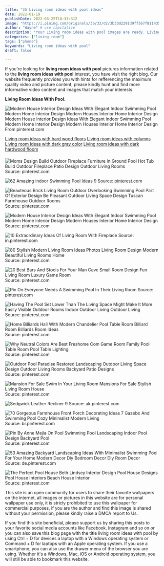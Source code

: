 ```yaml
---
title: "35 Living room ideas with pool ideas"
date: 2022-01-19
publishDate: 2022-08-25T18:33:31Z
image: "https://i.pinimg.com/originals/3b/33/d2/3b33d2291d9ff567f8114351ab6e36a9.jpg"
author: "Wayne" # use capitalize
description: "Your Living room ideas with pool images are ready. Living room ideas with pool are a topic that is being searched for and liked by netizens today. You can Get the Living room ideas with pool files here. Get all royalty-free photos."
categories: ["living room"]
tags: ["phone"]
keywords: "Living room ideas with pool"
draft: false

---
```


If you're looking for **living room ideas with pool** pictures information related to the **living room ideas with pool** interest, you have visit the right  blog.  Our website frequently  provides you with  hints  for refferencing  the maximum  quality video and picture  content, please kindly hunt and find more informative video content and images  that match your interests.

**Living Room Ideas With Pool**. 

![Modern House Interior Design Ideas With Elegant Indoor Swimming Pool Modern Home Interior Design Modern Houses Interior Home Interior Design](https://i.pinimg.com/originals/da/65/ce/da65ce4bd57a20e0f5eaaea1b3c7177c.jpg "Modern House Interior Design Ideas With Elegant Indoor Swimming Pool Modern Home Interior Design Modern Houses Interior Home Interior Design")
Modern House Interior Design Ideas With Elegant Indoor Swimming Pool Modern Home Interior Design Modern Houses Interior Home Interior Design From pinterest.com

[Living room ideas with hard wood floors](/living-room-ideas-with-hard-wood-floors/)
[Living room ideas with columns](/living-room-ideas-with-columns/)
[Living room ideas with dark gray color](/living-room-ideas-with-dark-gray-color/)
[Living room ideas with dark hardwood floors](/living-room-ideas-with-dark-hardwood-floors/)



### 

 


![Moms Design Build Outdoor Fireplace Furniture In Ground Pool Hot Tub Build Outdoor Fireplace Patio Design Outdoor Living Rooms](https://i.pinimg.com/originals/3f/ae/67/3fae67d92704b1e000d8c74702a54f43.jpg "Moms Design Build Outdoor Fireplace Furniture In Ground Pool Hot Tub Build Outdoor Fireplace Patio Design Outdoor Living Rooms")
Source: pinterest.com

 

![62 Amazing Indoor Swimming Pool Ideas 9](https://i.pinimg.com/736x/6b/0c/4c/6b0c4cc536eca4d5e6e4a80456b193fe.jpg "62 Amazing Indoor Swimming Pool Ideas 9")
Source: pinterest.com

 

![Beauteous Brick Living Room Outdoor Overlooking Swimming Pool Part Of Exterior Design Be Pleasant Outdoor Living Space Design Tuscan Farmhouse Outdoor Rooms](https://i.pinimg.com/originals/66/44/91/66449104e7a52d7a10f9ea0a3222647d.jpg "Beauteous Brick Living Room Outdoor Overlooking Swimming Pool Part Of Exterior Design Be Pleasant Outdoor Living Space Design Tuscan Farmhouse Outdoor Rooms")
Source: pinterest.com

 

![Modern House Interior Design Ideas With Elegant Indoor Swimming Pool Modern Home Interior Design Modern Houses Interior Home Interior Design](https://i.pinimg.com/originals/da/65/ce/da65ce4bd57a20e0f5eaaea1b3c7177c.jpg "Modern House Interior Design Ideas With Elegant Indoor Swimming Pool Modern Home Interior Design Modern Houses Interior Home Interior Design")
Source: pinterest.com

 

![10 Extraordinary Ideas Of Living Room With Fireplace](https://i.pinimg.com/736x/01/c3/3d/01c33dce04f71fd57d9667cfc524a20c.jpg "10 Extraordinary Ideas Of Living Room With Fireplace")
Source: in.pinterest.com

 

![80 Stylish Modern Living Room Ideas Photos Living Room Design Modern Beautiful Living Rooms Home](https://i.pinimg.com/originals/d5/75/01/d57501f15e4d97dc95c7d54f5afa7204.jpg "80 Stylish Modern Living Room Ideas Photos Living Room Design Modern Beautiful Living Rooms Home")
Source: pinterest.com

 

![20 Best Bars And Stools For Your Man Cave Small Room Design Fun Living Room Luxury Game Room](https://i.pinimg.com/originals/ae/77/15/ae7715ec860462d36299bd0693c9cb63.jpg "20 Best Bars And Stools For Your Man Cave Small Room Design Fun Living Room Luxury Game Room")
Source: pinterest.com

 

![Pin On Everyone Needs A Swimming Pool In Their Living Room](https://i.pinimg.com/736x/fa/3c/39/fa3c39ae7a20f414940b106c5a53b8bb.jpg "Pin On Everyone Needs A Swimming Pool In Their Living Room")
Source: pinterest.com

 

![Having The Pool Set Lower Than The Living Space Might Make It More Easily Visible Outdoor Rooms Indoor Outdoor Living Outdoor Living](https://i.pinimg.com/564x/53/a5/84/53a584900d3049864c8682f898d1af62--tropical-pool-pool-ideas.jpg "Having The Pool Set Lower Than The Living Space Might Make It More Easily Visible Outdoor Rooms Indoor Outdoor Living Outdoor Living")
Source: pinterest.com

 

![Home Billiards Hall With Modern Chandelier Pool Table Room Billiard Room Billiards Room Ideas](https://i.pinimg.com/originals/3a/99/db/3a99db3c0f76b27e2c2952b5b42872b2.jpg "Home Billiards Hall With Modern Chandelier Pool Table Room Billiard Room Billiards Room Ideas")
Source: pinterest.com

 

![Why Neutral Colors Are Best Freshome Com Game Room Family Pool Table Room Pool Table Lighting](https://i.pinimg.com/originals/09/1d/a9/091da9e75eeb85ba1e0bb39c31c35e08.jpg "Why Neutral Colors Are Best Freshome Com Game Room Family Pool Table Room Pool Table Lighting")
Source: pinterest.com

 

![Outdoor Pool Paradise Restored Landscaping Outdoor Living Space Design Outdoor Living Rooms Backyard Patio Designs](https://i.pinimg.com/736x/5a/13/79/5a1379b22cbd449ea9e5ce9c199787a0.jpg "Outdoor Pool Paradise Restored Landscaping Outdoor Living Space Design Outdoor Living Rooms Backyard Patio Designs")
Source: pinterest.com

 

![Mansion For Sale Swim In Your Living Room Mansions For Sale Stylish Living Room House](https://i.pinimg.com/originals/00/a3/bf/00a3bf3db2df58b25ddebde80a269e31.jpg "Mansion For Sale Swim In Your Living Room Mansions For Sale Stylish Living Room House")
Source: pinterest.com

 

![Sedgwick Leather Recliner 9](https://i.pinimg.com/736x/97/a7/a2/97a7a2a06f64616b0d48a5f4d4112c87.jpg "Sedgwick Leather Recliner 9")
Source: uk.pinterest.com

 

![70 Gorgeous Farmhouse Front Porch Decorating Ideas 7 Gazebo And Swimming Pool Cozy Minimalist Modern Living](https://i.pinimg.com/736x/da/03/0a/da030a363ee56fbebf2805eec2f34dac.jpg "70 Gorgeous Farmhouse Front Porch Decorating Ideas 7 Gazebo And Swimming Pool Cozy Minimalist Modern Living")
Source: br.pinterest.com

 

![Pin By Anne Mejia On Pool Swimming Pool Landscaping Indoor Pool Design Backyard Pool](https://i.pinimg.com/564x/52/14/14/521414a0b1f7543bc15d5216c12232ef.jpg "Pin By Anne Mejia On Pool Swimming Pool Landscaping Indoor Pool Design Backyard Pool")
Source: pinterest.com

 

![53 Amazing Backyard Landscaping Ideas With Minimalist Swimming Pool For Your Home Modern Decor Diy Bedroom Decor Diy Room Decor](https://i.pinimg.com/736x/98/f5/7d/98f57d428f4551cb3fa6c35b76c744e2.jpg "53 Amazing Backyard Landscaping Ideas With Minimalist Swimming Pool For Your Home Modern Decor Diy Bedroom Decor Diy Room Decor")
Source: de.pinterest.com

 

![The Perfect Pool House Beth Lindsey Interior Design Pool House Designs Pool House Interiors Beach House Interior](https://i.pinimg.com/originals/3b/33/d2/3b33d2291d9ff567f8114351ab6e36a9.jpg "The Perfect Pool House Beth Lindsey Interior Design Pool House Designs Pool House Interiors Beach House Interior")
Source: pinterest.com

 

This site is an open community for users to share their favorite wallpapers on the internet, all images or pictures in this website are for personal wallpaper use only, it is stricly prohibited to use this wallpaper for commercial purposes, if you are the author and find this image is shared without your permission, please kindly raise a DMCA report to Us.

If you find this site beneficial, please support us by sharing this posts to your favorite social media accounts like Facebook, Instagram and so on or you can also save this blog page with the title living room ideas with pool by using Ctrl + D for devices a laptop with a Windows operating system or Command + D for laptops with an Apple operating system. If you use a smartphone, you can also use the drawer menu of the browser you are using. Whether it's a Windows, Mac, iOS or Android operating system, you will still be able to bookmark this website.
